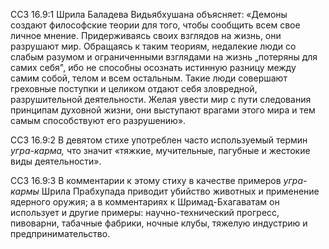ССЗ 16.9:1	Шрила Баладева Видьябхушана объясняет: «Демоны создают философские теории для того, чтобы сообщить всем свое личное мнение. Придерживаясь своих взглядов на жизнь, они разрушают мир. Обращаясь к таким теориям, недалекие люди со слабым разумом и ограниченными взглядами на жизнь „потеряны для самих себя", ибо не способны осознать истинную разницу между самим собой, телом и всем остальным. Такие люди совершают греховные поступки и целиком отдают себя зловредной, разрушительной деятельности. Желая увести мир с пути следования принципам духовной жизни, они выступают врагами этого мира и тем самым способствуют его разрушению».

ССЗ 16.9:2	В девятом стихе употреблен часто используемый термин _угра-карма,_ что значит «тяжкие, мучительные, пагубные и жестокие виды деятельности».

ССЗ 16.9:3	В комментарии к этому стиху в качестве примеров _угра-кармы_ Шрила Прабхупада приводит убийство животных и применение ядерного оружия; а в комментариях к Шримад-Бхагаватам он использует и другие примеры: научно-технический прогресс, пивоварни, табачные фабрики, ночные клубы, тяжелую индустрию и предпринимательство.